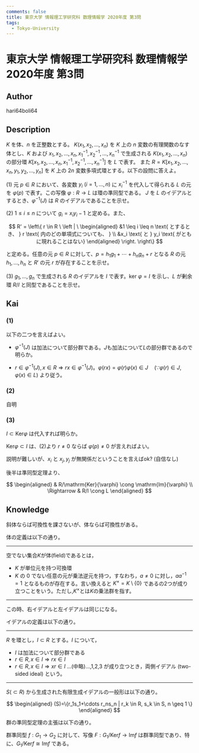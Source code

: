 ```yaml
---
comments: false
title: 東京大学 情報理工学研究科 数理情報学 2020年度 第3問
tags:
  - Tokyo-University
---
```

# 東京大学 情報理工学研究科 数理情報学 2020年度 第3問

## **Author**
hari64boli64

## **Description**
$K$ を体、$n$ を正整数とする。
$K(x_1, x_2, \ldots, x_n)$ を $K$ 上の $n$ 変数の有理関数のなす体とし、$K$ および $x_1, x_2, \ldots, x_n, x_1^{-1}, x_2^{-1}, \ldots, x_n^{-1}$ で生成される $K(x_1, x_2, \ldots, x_n)$ の部分環 $K[x_1, x_2, \ldots, x_n, x_1^{-1}, x_2^{-1}, \ldots, x_n^{-1}]$ を $L$ で表す。
また $R = K[x_1, x_2, \ldots, x_n, y_1, y_2, \ldots, y_n]$ を $K$ 上の $2n$ 変数多項式環とする。以下の設問に答えよ。

(1) 元 $p \in R$ において、各変数 $y_i \ (i = 1, \ldots, n)$ に $x_i^{-1}$ を代入して得られる $L$ の元を $\varphi(p)$ で表す。この写像 $\varphi: R \rightarrow L$ は環の準同型である。
$J$ を $L$ のイデアルとするとき、$\varphi^{-1}(J)$ は $R$ のイデアルであることを示せ。

(2) $1 \leq i \leq n$ について $g_i = x_i y_i - 1$ と定める。また、

$$
R' = \left\{ r \in R \ \left | \ \begin{aligned}
    &1 \leq i \leq n \text{ とするとき、 } r \text{ 内のどの単項式についても、 } \\ &x_i \text{ と } y_i \text{ がともに現れることはない}
\end{aligned} \right. \right\}
$$

と定める。任意の元 $p \in R$ に対して、$p = h_1 g_1 + \cdots + h_n g_n + r$ となる $R$ の元 $h_1, \ldots, h_n$ と $R'$ の元 $r$ が存在することを示せ。

(3) $g_1, \ldots, g_n$ で生成される $R$ のイデアルを $I$ で表す。ker $\varphi = I$ を示し、$L$ が剰余環 $R/I$ と同型であることを示せ。

## **Kai**
### (1)
以下の二つを言えばよい。

- $\varphi^{-1}(J)$ は加法について部分群である。$J$も加法について$L$の部分群であるので明らか。

- $r \in \varphi^{-1}(J),x \in R \Rightarrow rx \in \varphi^{-1}(J)$。$\varphi(rx)=\varphi(r)\varphi(x)\in J \quad (\because \varphi(r) \in J , \varphi(x) \in L)$ より従う。

### (2)
自明

### (3)
$I \subset \mathrm{Ker}\varphi$ は代入すれば明らか。

$\mathrm{Ker}\varphi \subset I$ は、(2)より $r\neq 0$ ならば $\varphi(p) \neq 0$ が言えればよい。

説明が難しいが、$x_i$ と $x_j,y_j$ が無関係だということを言えばok? (自信なし)

後半は準同型定理より、

$$
\begin{aligned}
                & R/\mathrm{Ker}{\varphi} \cong \mathrm{Im}{\varphi} \\
    \Rightarrow & R/I \cong L
\end{aligned}
$$

## **Knowledge**
斜体ならば可換性を課さないが、体ならば可換性がある。

体の定義は以下の通り。

-------------------------------

空でない集合$K$が体(field)であるとは，

- $K$ が単位元を持つ可換環
- $K$ の $0$ でない任意の元が乗法逆元を持つ，すなわち，$a \neq 0$ に対し，$aa^{-1}=1$ となるものが存在する。言い換えると $K^{\times}=K\setminus\{0\}$ であるの2つが成り立つことをいう。ただし,$K^{\times}$とは$K$の乗法群を指す。

-------------------------------

この時、右イデアルと左イデアルは同じになる。

イデアルの定義は以下の通り。

-------------------------------

$R$ を環とし，$I \subset R$ とする。$I$ について，

- $I$ は加法について部分群である
- $r \in R, x \in I \Rightarrow rx \in I$
- $r \in R, x \in I \Rightarrow xr \in I$ ...(中略)...,1,2,3 が成り立つとき，両側イデアル (two-sided ideal) という。

-------------------------------

$S (\subset R)$ から生成された有限生成イデアルの一般形は以下の通り。

$$
\begin{aligned}
    (S)=\{r_1s_1+\cdots r_ns_n | r_k \in R, s_k \in S, n \geq 1 \}
\end{aligned}
$$

群の準同型定理の主張は以下の通り。

群準同型 $f:G_1 \to G_2$ に対して、写像 $F:G_1/\mathrm{Ker}f \to \mathrm{Im}f$ は群準同型であり、特に、$G_1/\mathrm{Ker}f \cong \mathrm{Im}f$ である。